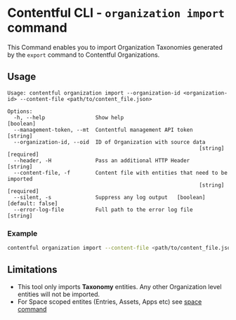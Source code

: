 # Contentful CLI - `organization import` command

This Command enables you to import Organization Taxonomies generated by the `export` command to Contentful Organizations.

## Usage

```
Usage: contentful organization import --organization-id <organization-id> --content-file <path/to/content_file.json>

Options:
  -h, --help                Show help                                  [boolean]
  --management-token, --mt  Contentful management API token             [string]
  --organization-id, --oid  ID of Organization with source data
                                                             [string] [required]
  --header, -H              Pass an additional HTTP Header              [string]
  --content-file, -f        Content file with entities that need to be imported
                                                             [string] [required]
  --silent, -s              Suppress any log output   [boolean] [default: false]
  --error-log-file          Full path to the error log file             [string]
```

### Example

```sh
contentful organization import --content-file <path/to/content_file.json> --organization-id <organization-id>
```

## Limitations

- This tool only imports **Taxonomy** entities. Any other Organization level entities will not be imported.
- For Space scoped entites (Entries, Assets, Apps etc) see [space command](https://github.com/contentful/contentful-cli/blob/main/docs/space/import/README.md)
